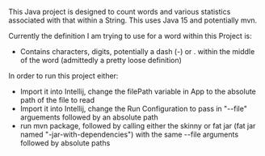 This Java project is designed to count words and various statistics associated with that within a String. This uses Java 15 and potentially mvn. 

Currently the definition I am trying to use for a word within this Project is:
- Contains characters, digits, potentially a dash (-) or . within the middle of the word (admittedly a pretty loose definition)
 
In order to run this project either:
- Import it into Intellij, change the filePath variable in App to the absolute path of the file to read
- Import it into Intellij, change the Run Configuration to pass in "--file" arguements followed by an absolute path
- run mvn package, followed by calling either the skinny or fat jar (fat jar named "-jar-with-dependencies") with the same --file arguments followed by absolute paths



